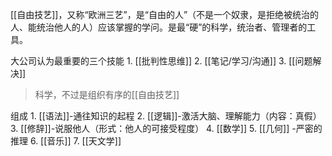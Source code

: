 [[自由技艺]]，又称“欧洲三艺”，是“自由的人”（不是一个奴隶，是拒绝被统治的人、能统治他人的人）应该掌握的学问。是最“硬”的科学，统治者、管理者的工具。

大公司认为最重要的三个技能
	1. [[批判性思维]] 
	2. [[笔记/学习/沟通]] 
	3. [[问题解决]] 
> 科学，不过是组织有序的[[自由技艺]] 

组成
	1. [[语法]]-通往知识的起程
	2. [[逻辑]]-激活大脑、理解能力（内容：真假）
	3. [[修辞]]-说服他人（形式：他人的可接受程度）
	4. [[数学]] 
	5. [[几何]] -严密的推理
	6. [[音乐]] 
	7. [[天文学]] 